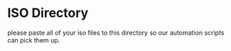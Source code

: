 # ISO Directory

please paste all of your iso files to this directory so our automation scripts can pick them up.
